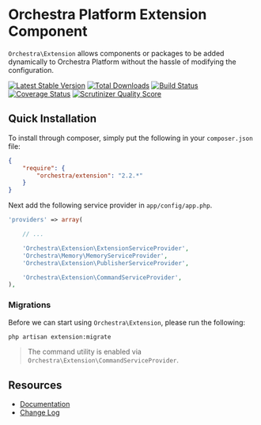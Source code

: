 Orchestra Platform Extension Component
==============

`Orchestra\Extension` allows components or packages to be added dynamically to Orchestra Platform without the hassle of modifying the configuration.

[![Latest Stable Version](https://poser.pugx.org/orchestra/extension/v/stable.png)](https://packagist.org/packages/orchestra/extension) 
[![Total Downloads](https://poser.pugx.org/orchestra/extension/downloads.png)](https://packagist.org/packages/orchestra/extension) 
[![Build Status](https://travis-ci.org/orchestral/extension.svg?branch=2.2)](https://travis-ci.org/orchestral/extension) 
[![Coverage Status](https://coveralls.io/repos/orchestral/extension/badge.png?branch=2.2)](https://coveralls.io/r/orchestral/extension?branch=2.2) 
[![Scrutinizer Quality Score](https://scrutinizer-ci.com/g/orchestral/extension/badges/quality-score.png?s=bc07078a1276c92c6b4c25eaa491fd5244925d74)](https://scrutinizer-ci.com/g/orchestral/extension/) 

## Quick Installation

To install through composer, simply put the following in your `composer.json` file:

```json
{
	"require": {
		"orchestra/extension": "2.2.*"
	}
}
```

Next add the following service provider in `app/config/app.php`.

```php
'providers' => array(

	// ...

	'Orchestra\Extension\ExtensionServiceProvider',
	'Orchestra\Memory\MemoryServiceProvider',
	'Orchestra\Extension\PublisherServiceProvider',

	'Orchestra\Extension\CommandServiceProvider',
),
```

### Migrations

Before we can start using `Orchestra\Extension`, please run the following:

```bash
php artisan extension:migrate
```

> The command utility is enabled via `Orchestra\Extension\CommandServiceProvider`.

## Resources

* [Documentation](http://orchestraplatform.com/docs/latest/components/extension)
* [Change Log](http://orchestraplatform.com/docs/latest/components/extension/changes#v2-2)

